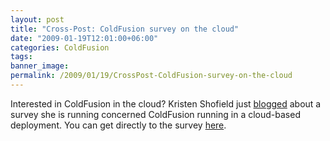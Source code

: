 ```yaml
---
layout: post
title: "Cross-Post: ColdFusion survey on the cloud"
date: "2009-01-19T12:01:00+06:00"
categories: ColdFusion 
tags: 
banner_image: 
permalink: /2009/01/19/CrossPost-ColdFusion-survey-on-the-cloud
---
```


Interested in ColdFusion in the cloud? Kristen Shofield just <a href="http://www.webbschofield.com/index.cfm/2009/1/19/Cloud-Computing--You">blogged</a> about a survey she is running concerned ColdFusion running in a cloud-based deployment. You can get directly to the survey <a href="http://www.surveymonkey.com/s.aspx?sm=whLo76jwHo8h7aaL_2fL7avg_3d_3d">here</a>.